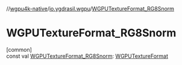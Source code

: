 //[wgpu4k-native](../../index.md)/[io.ygdrasil.wgpu](index.md)/[WGPUTextureFormat_RG8Snorm](-w-g-p-u-texture-format_-r-g8-snorm.md)

# WGPUTextureFormat_RG8Snorm

[common]\
const val [WGPUTextureFormat_RG8Snorm](-w-g-p-u-texture-format_-r-g8-snorm.md): [WGPUTextureFormat](-w-g-p-u-texture-format/index.md)